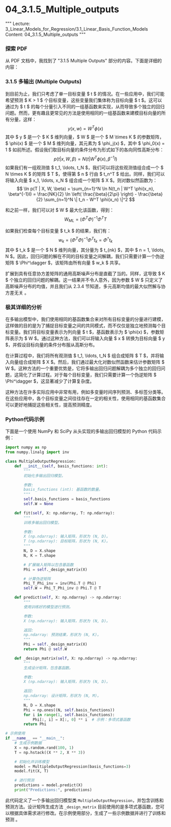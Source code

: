 # 04_3.1.5_Multiple_outputs

"""
Lecture: 3_Linear_Models_for_Regression/3.1_Linear_Basis_Function_Models
Content: 04_3.1.5_Multiple_outputs
"""

### 探索 PDF

从 PDF 文档中，我找到了 "3.1.5 Multiple Outputs" 部分的内容。下面是详细的内容：

### 3.1.5 多输出 (Multiple Outputs)

到目前为止，我们只考虑了单一目标变量 $ t $ 的情况。在一些应用中，我们可能希望预测 $ K > 1 $ 个目标变量，这些变量我们集体称为目标向量 $ t $。这可以通过为 $ t $ 的每个分量引入不同的一组基函数来实现，从而导致多个独立的回归问题。然而，更有趣且更常见的方法是使用相同的一组基函数来建模目标向量的所有分量，这样：
$$ y(x, w) = W^T \phi(x) $$
其中 $ y $ 是一个 $ K $ 维列向量，$ W $ 是一个 $ M \times K $ 的参数矩阵，$ \phi(x) $ 是一个 $ M $ 维列向量，其元素为 $ \phi_j(x) $，其中 $ \phi_0(x) = 1 $ 如前所述。假设我们取目标向量的条件分布为形式如下的各向同性高斯分布：
$$ p(t | x, W, \beta) = N(t | W^T \phi(x), \beta^{-1}I) $$
如果我们有一组观测值 $ t_1, \ldots, t_N $，我们可以将这些观测值组合成一个 $ N \times K $ 的矩阵 $ T $，使得第 $ n $ 行由 $ t_n^T $ 给出。同样，我们可以将输入向量 $ x_1, \ldots, x_N $ 组合成一个矩阵 $ X $。则对数似然函数为：
$$ \ln p(T | X, W, \beta) = \sum_{n=1}^N \ln N(t_n | W^T \phi(x_n), \beta^{-1}I) = \frac{NK}{2} \ln \left( \frac{\beta}{2\pi} \right) - \frac{\beta}{2} \sum_{n=1}^N \| t_n - W^T \phi(x_n) \|^2 $$

和之前一样，我们可以对 $ W $ 最大化该函数，得到：
$$ W_{ML} = (\Phi^T \Phi)^{-1} \Phi^T T $$

如果我们检查每个目标变量 $ t_k $ 的结果，我们有：
$$ w_k = (\Phi^T \Phi)^{-1} \Phi^T t_k = \Phi^\dagger t_k $$
其中 $ t_k $ 是一个 $ N $ 维列向量，其分量为 $ t_{nk} $，其中 $ n = 1, \ldots, N $。因此，回归问题的解在不同的目标变量之间解耦，我们只需要计算一个伪逆矩阵 $ \Phi^\dagger $，该矩阵由所有向量 $ w_k $ 共享。

扩展到具有任意协方差矩阵的通用高斯噪声分布是直截了当的。同样，这导致 $ K $ 个独立的回归问题的解耦。这一结果并不令人意外，因为参数 $ W $ 只定义了高斯噪声分布的均值，并且我们从 2.3.4 节知道，多元高斯均值的最大似然解与协方差无关 。

### 极其详细的分析

在多输出模型中，我们使用相同的基函数集合来对所有目标变量的分量进行建模，这样做的目的是为了捕捉目标变量之间的共同模式，而不仅仅是独立地预测每个目标变量。我们将目标变量表示为列向量 $ t $，基函数表示为 $ \phi(x) $，参数矩阵表示为 $ W $。通过这种方法，我们可以将输入向量 $ x $ 转换为目标向量 $ y $，并假设目标向量的条件分布服从高斯分布。

在计算过程中，我们将所有观测值 $ t_1, \ldots, t_N $ 组合成矩阵 $ T $，并将输入向量组合成矩阵 $ X $。然后，我们通过最大化对数似然函数来估计参数矩阵 $ W $。这种方法的一个重要优势是，它将多输出回归问题解耦为多个独立的回归问题，这简化了计算过程。对于每个目标变量，我们只需要计算一个伪逆矩阵 $ \Phi^\dagger $，这显著减少了计算复杂度。

这种方法在许多实际应用中非常有用，例如多变量时间序列预测、多标签分类等。在这些应用中，各个目标变量之间往往存在一定的相关性，使用相同的基函数集合可以更好地捕捉这些相关性，提高预测精度。

### Python代码示例

下面是一个使用 NumPy 和 SciPy 从头实现的多输出回归模型的 Python 代码示例：

```python
import numpy as np
from numpy.linalg import inv

class MultipleOutputRegression:
    def __init__(self, basis_functions: int):
        """
        初始化多输出回归模型。

        参数:
        basis_functions (int): 基函数的数量。
        """
        self.basis_functions = basis_functions
        self.W = None

    def fit(self, X: np.ndarray, T: np.ndarray):
        """
        训练多输出回归模型。

        参数:
        X (np.ndarray): 输入矩阵，形状为 (N, D)。
        T (np.ndarray): 目标矩阵，形状为 (N, K)。
        """
        N, D = X.shape
        N, K = T.shape

        # 扩展输入矩阵以包含基函数
        Phi = self._design_matrix(X)

        # 计算伪逆矩阵
        Phi_T_Phi_inv = inv(Phi.T @ Phi)
        self.W = Phi_T_Phi_inv @ Phi.T @ T

    def predict(self, X: np.ndarray) -> np.ndarray:
        """
        使用训练好的模型进行预测。

        参数:
        X (np.ndarray): 输入矩阵，形状为 (N, D)。

        返回:
        np.ndarray: 预测结果，形状为 (N, K)。
        """
        Phi = self._design_matrix(X)
        return Phi @ self.W

    def _design_matrix(self, X: np.ndarray) -> np.ndarray:
        """
        生成设计矩阵，包含基函数。

        参数:
        X (np.ndarray): 输入矩阵，形状为 (N, D)。

        返回:
        np.ndarray: 设计矩阵，形状为 (N, M)。
        """
        N, D = X.shape
        Phi = np.ones((N, self.basis_functions))
        for i in range(1, self.basis_functions):
            Phi[:, i] = X[:, 0] ** i  # 示例：多项式基函数
        return Phi

# 示例使用
if __name__ == "__main__":
    # 生成示例数据
    X = np.random.rand(100, 1)
    T = np.hstack((X ** 2, X ** 3))

    # 初始化并训练模型
    model = MultipleOutputRegression(basis_functions=3)
    model.fit(X, T)

    # 进行预测
    predictions = model.predict(X)
    print("Predictions:", predictions)
```

此代码定义了一个多输出回归模型类 `MultipleOutputRegression`，并包含训练和预测方法。设计矩阵生成方法 `_design_matrix` 目前使用的是多项式基函数，您可以根据具体需求进行修改。在示例使用部分，生成了一些示例数据并进行了训练和预测 。